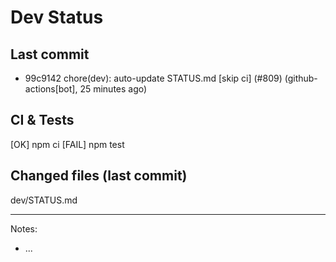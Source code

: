# Dev Status

## Last commit
- 99c9142 chore(dev): auto-update STATUS.md [skip ci] (#809) (github-actions[bot], 25 minutes ago)
## CI & Tests
[OK] npm ci
[FAIL] npm test

## Changed files (last commit)
dev/STATUS.md

---
Notes:
- ...

